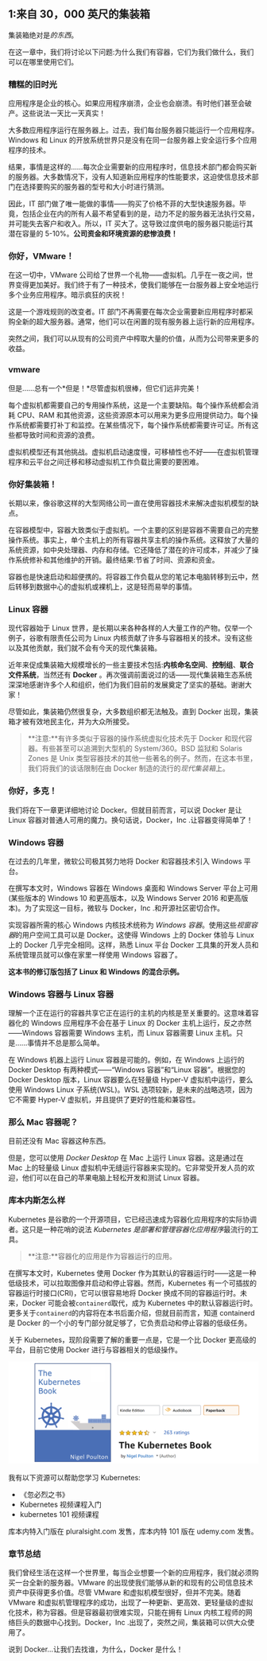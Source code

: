 ## 1:来自 30，000 英尺的集装箱

集装箱绝对是*的东西*。

在这一章中，我们将讨论以下问题:为什么我们有容器，它们为我们做什么，我们可以在哪里使用它们。

### 糟糕的旧时光

应用程序是企业的核心。如果应用程序崩溃，企业也会崩溃。有时他们甚至会破产。这些说法一天比一天真实！

大多数应用程序运行在服务器上。过去，我们每台服务器只能运行一个应用程序。Windows 和 Linux 的开放系统世界只是没有在同一台服务器上安全运行多个应用程序的技术。

结果，事情是这样的……每次企业需要新的应用程序时，信息技术部门都会购买新的服务器。大多数情况下，没有人知道新应用程序的性能要求，这迫使信息技术部门在选择要购买的服务器的型号和大小时进行猜测。

因此，IT 部门做了唯一能做的事情——购买了价格不菲的大型快速服务器。毕竟，包括企业在内的所有人最不希望看到的是，动力不足的服务器无法执行交易，并可能失去客户和收入。所以，IT 买大了。这导致过度供电的服务器只能运行其潜在容量的 5-10%。**公司资金和环境资源的悲惨浪费！**

### 你好，VMware！

在这一切中，VMware 公司给了世界一个礼物——虚拟机。几乎在一夜之间，世界变得更加美好。我们终于有了一种技术，使我们能够在一台服务器上安全地运行多个业务应用程序。暗示疯狂的庆祝！

这是一个游戏规则的改变者。IT 部门不再需要在每次企业需要新应用程序时都采购全新的超大服务器。通常，他们可以在闲置的现有服务器上运行新的应用程序。

突然之间，我们可以从现有的公司资产中榨取大量的价值，从而为公司带来更多的收益。

### vmware

但是……总有一个*但是！*尽管虚拟机很棒，但它们远非完美！

每个虚拟机都需要自己的专用操作系统，这是一个主要缺陷。每个操作系统都会消耗 CPU、RAM 和其他资源，这些资源原本可以用来为更多应用提供动力。每个操作系统都需要打补丁和监控。在某些情况下，每个操作系统都需要许可证。所有这些都导致时间和资源的浪费。

虚拟机模型还有其他挑战。虚拟机启动速度慢，可移植性也不好——在虚拟机管理程序和云平台之间迁移和移动虚拟机工作负载比需要的要困难。

### 你好集装箱！

长期以来，像谷歌这样的大型网络公司一直在使用容器技术来解决虚拟机模型的缺点。

在容器模型中，容器大致类似于虚拟机。一个主要的区别是容器不需要自己的完整操作系统。事实上，单个主机上的所有容器共享主机的操作系统。这释放了大量的系统资源，如中央处理器、内存和存储。它还降低了潜在的许可成本，并减少了操作系统修补和其他维护的开销。最终结果:节省了时间、资源和资金。

容器也是快速启动和超便携的。将容器工作负载从您的笔记本电脑转移到云中，然后转移到数据中心的虚拟机或裸机上，这是轻而易举的事情。

### Linux 容器

现代容器始于 Linux 世界，是长期以来各种各样的人大量工作的产物。仅举一个例子，谷歌有限责任公司为 Linux 内核贡献了许多与容器相关的技术。没有这些以及其他贡献，我们就不会有今天的现代集装箱。

近年来促成集装箱大规模增长的一些主要技术包括:**内核命名空间**、**控制组**、**联合文件系统**，当然还有 **Docker** 。再次强调前面说过的话——现代集装箱生态系统深深地感谢许多个人和组织，他们为我们目前的发展奠定了坚实的基础。谢谢大家！

尽管如此，集装箱仍然很复杂，大多数组织都无法触及。直到 Docker 出现，集装箱才被有效地民主化，并为大众所接受。

> **注意:**有许多类似于容器的操作系统虚拟化技术先于 Docker 和现代容器。有些甚至可以追溯到大型机的 System/360。BSD 监狱和 Solaris Zones 是 Unix 类型容器技术的其他一些著名的例子。然而，在这本书里，我们将我们的谈话限制在由 Docker 制造的流行的*现代集装箱*上。

### 你好，多克！

我们将在下一章更详细地讨论 Docker。但就目前而言，可以说 Docker 是让 Linux 容器对普通人可用的魔力。换句话说，Docker，Inc .让容器变得简单了！

### Windows 容器

在过去的几年里，微软公司极其努力地将 Docker 和容器技术引入 Windows 平台。

在撰写本文时，Windows 容器在 Windows 桌面和 Windows Server 平台上可用(某些版本的 Windows 10 和更高版本，以及 Windows Server 2016 和更高版本)。为了实现这一目标，微软与 Docker，Inc .和开源社区密切合作。

实现容器所需的核心 Windows 内核技术统称为 *Windows 容器*。使用这些*视窗容器*的用户空间工具可以是 Docker。这使得 Windows 上的 Docker 体验与 Linux 上的 Docker 几乎完全相同。这样，熟悉 Linux 平台 Docker 工具集的开发人员和系统管理员就可以像在家里一样使用 Windows 容器了。

**这本书的修订版包括了 Linux 和 Windows 的混合示例。**

### Windows 容器与 Linux 容器

理解一个正在运行的容器共享它正在运行的主机的内核是至关重要的。这意味着容器化的 Windows 应用程序不会在基于 Linux 的 Docker 主机上运行，反之亦然——Windows 容器需要 Windows 主机，而 Linux 容器需要 Linux 主机。只是……事情并不总是那么简单。

在 Windows 机器上运行 Linux 容器是可能的。例如，在 Windows 上运行的 Docker Desktop 有两种模式——“Windows 容器”和“Linux 容器”。根据您的 Docker Desktop 版本，Linux 容器要么在轻量级 Hyper-V 虚拟机中运行，要么使用 Windows Linux 子系统(WSL)。WSL 选项较新，是未来的战略选项，因为它不需要 Hyper-V 虚拟机，并且提供了更好的性能和兼容性。

### 那么 Mac 容器呢？

目前还没有 Mac 容器这种东西。

但是，您可以使用 *Docker Desktop* 在 Mac 上运行 Linux 容器。这是通过在 Mac 上的轻量级 Linux 虚拟机中无缝运行容器来实现的。它非常受开发人员的欢迎，他们可以在自己的苹果电脑上轻松开发和测试 Linux 容器。

### 库本内斯怎么样

Kubernetes 是谷歌的一个开源项目，它已经迅速成为容器化应用程序的实际协调者。这只是一种花哨的说法 *Kubernetes 是部署和管理容器化应用程序*最流行的工具。

> **注意:**容器化的应用是作为容器运行的应用。

在撰写本文时，Kubernetes 使用 Docker 作为其默认的容器运行时——这是一种低级技术，可以拉取图像并启动和停止容器。然而，Kubernetes 有一个可插拔的容器运行时接口(CRI)，它可以很容易地将 Docker 换成不同的容器运行时。未来，Docker 可能会被`containerd`取代，成为 Kubernetes 中的默认容器运行时。更多关于`containerd`的内容将在本书后面介绍，但就目前而言，知道 containerd 是 Docker 的一个小的专门部分就足够了，它负责启动和停止容器的低级任务。

关于 Kubernetes，现阶段需要了解的重要一点是，它是一个比 Docker 更高级的平台，目前它使用 Docker 进行与容器相关的低级操作。

![](img/figure1-1.png)





我有以下资源可以帮助您学习 Kubernetes:

*   《忽必烈之书》
*   Kubernetes 视频课程入门
*   kubernetes 101 视频课程

库本内特入门版在 pluralsight.com 发售，库本内特 101 版在 udemy.com 发售。

### 章节总结

我们曾经生活在这样一个世界里，每当企业想要一个新的应用程序，我们就必须购买一台全新的服务器。VMware 的出现使我们能够从新的和现有的公司信息技术资产中获得更多价值。尽管 VMware 和虚拟机模型很好，但并不完美。随着 VMware 和虚拟机管理程序的成功，出现了一种更新、更高效、更轻量级的虚拟化技术，称为容器。但是容器最初很难实现，只能在拥有 Linux 内核工程师的网络巨头的数据中心找到。Docker，Inc .出现了，突然之间，集装箱可以供大众使用了。

说到 Docker…让我们去找谁，为什么，Docker 是什么！